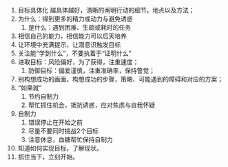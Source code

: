 1. 目标具体化 越具体越好，清晰的阐明行动的细节，地点以及方法；
2. 为什么：得到更多的精力或动力与避免诱惑
	1. 是什么：遇到困难、生疏或耗时的任务
3. 相信自己的能力，相信能力可以后天培养
4. 让环境中充满提示，让潜意识触发目标
5. 关注能“学到什么”，不要执着于“证明什么”
6. 进取目标：风险偏好，为了获得，注重速度；
	1. 防御目标：偏爱谨慎，注重准确率，保持警觉；
7. 别构想成功的画面，构想成功的步骤，策略、可能遇到的障碍和对应的方案；
8. “如果就”
	1. 节约自制力
	2. 帮忙抓住机会，抵抗诱惑，应对焦虑与自我怀疑
9. 自制力
	1. 错误停止在开始之前
	2. 尽量不要同时挑战2个目标
	3. 注意休息，血糖帮忙保持自制力
10. 知道如何实现目标，了解现状。
11. 抓住当下，立刻开始。